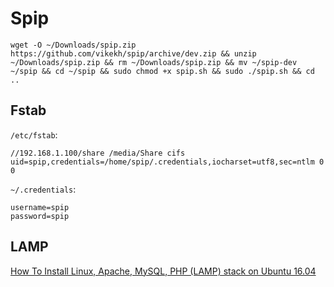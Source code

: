 # Spip

    wget -O ~/Downloads/spip.zip https://github.com/vikekh/spip/archive/dev.zip && unzip ~/Downloads/spip.zip && rm ~/Downloads/spip.zip && mv ~/spip-dev ~/spip && cd ~/spip && sudo chmod +x spip.sh && sudo ./spip.sh && cd ..

## Fstab

`/etc/fstab`:

    //192.168.1.100/share /media/Share cifs uid=spip,credentials=/home/spip/.credentials,iocharset=utf8,sec=ntlm 0 0

`~/.credentials`:

    username=spip
    password=spip

## LAMP

[How To Install Linux, Apache, MySQL, PHP (LAMP) stack on Ubuntu 16.04](https://www.digitalocean.com/community/tutorials/how-to-install-linux-apache-mysql-php-lamp-stack-on-ubuntu-16-04)
